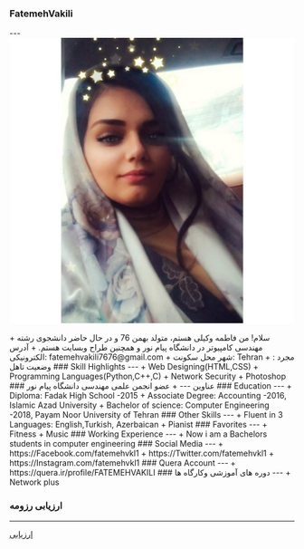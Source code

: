 ### FatemehVakili
---<img src="pic.jpeg">
<link rel="stylesheet" href="styles.css">
+ سلام! من فاطمه وکیلی هستم، متولد بهمن 76 و در حال حاضر دانشجوی رشته مهندسی کامپیوتر در دانشگاه پیام نور و  همچنین طراح وبسایت هستم.
+ آدرس الکترونیکی: fatemehvakili7676@gmail.com
+ شهر محل سکونت: Tehran
+ مجرد : وضعیت تاهل
### Skill Highlights
---
+ Web Designing(HTML,CSS)
+ Programming Languages(Python,C++,C)
+ Network Security
+ Photoshop
### عناوین
---
+ عضو انجمن علمی مهندسی دانشگاه پیام نور
### Education
---
+ Diploma: Fadak High School
 -2015
+ Associate Degree: Accounting
 -2016, Islamic Azad University
+ Bachelor of science: Computer Engineering
 -2018, Payam Noor University of Tehran
### Other Skills
---
+ Fluent in 3 Languages: English,Turkish, Azerbaican
+ Pianist
### Favorites
---
+ Fitness
+ Music
### Working Experience
---
+ Now i am a Bachelors students in computer engineering
### Social Media
---
+ https://Facebook.com/fatemehvkl1
+ https://Twitter.com/fatemehvkl1
+ https://Instagram.com/fatemehvkl1
### Quera Account
---
+ https://quera.ir/profile/FATEMEHVAKILI
### دوره های آموزشی وکارگاه ها
---
+ Network plus

### ارزیابی رزومه
--- 
[ارزیابی](/assest/FV_CV_CheckList_AR_3983.pdf)
